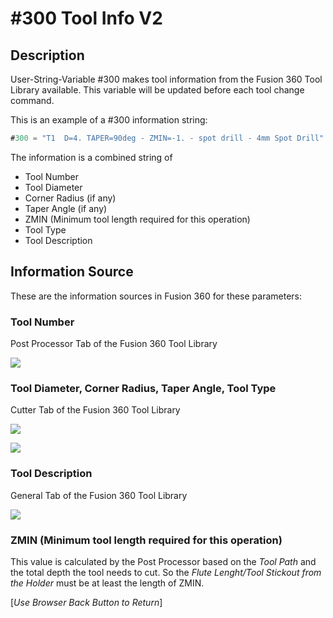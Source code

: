 # #300 Tool Info V2

## Description
User-String-Variable #300 makes tool information from the Fusion 360 Tool Library available. This variable will be updated before each tool change command.

This is an example of a #300 information string:

```javascript
#300 = "T1  D=4. TAPER=90deg - ZMIN=-1. - spot drill - 4mm Spot Drill"
```

The information is a combined string of

* Tool Number
* Tool Diameter
* Corner Radius (if any)
* Taper Angle (if any)
* ZMIN (Minimum tool length required for this operation)
* Tool Type
* Tool Description

## Information Source
These are the information sources in Fusion 360 for these parameters:

### Tool Number
Post Processor Tab of the Fusion 360 Tool Library

![](/images/pp021.PNG)


### Tool Diameter, Corner Radius, Taper Angle, Tool Type
Cutter Tab of the Fusion 360 Tool Library

![](/images/pp023.PNG)

![](/images/pp022.PNG)

### Tool Description
General Tab of the Fusion 360 Tool Library

![](/images/pp024.PNG)

### ZMIN (Minimum tool length required for this operation)
This value is calculated by the Post Processor based on the *Tool Path* and the total depth the tool needs to cut. So the *Flute Lenght/Tool Stickout from the Holder* must be at least the length of ZMIN.


[*Use Browser Back Button to Return*]
